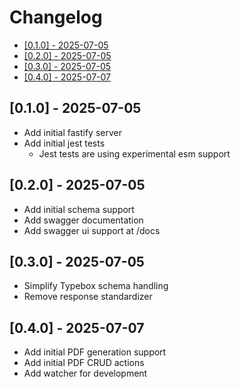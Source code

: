 # Changelog <!-- omit in toc -->

- [\[0.1.0\] - 2025-07-05](#010---2025-07-05)
- [\[0.2.0\] - 2025-07-05](#020---2025-07-05)
- [\[0.3.0\] - 2025-07-05](#030---2025-07-05)
- [\[0.4.0\] - 2025-07-07](#040---2025-07-07)

## [0.1.0] - 2025-07-05

- Add initial fastify server
- Add initial jest tests
  - Jest tests are using experimental esm support

## [0.2.0] - 2025-07-05

- Add initial schema support
- Add swagger documentation
- Add swagger ui support at /docs

## [0.3.0] - 2025-07-05

- Simplify Typebox schema handling
- Remove response standardizer

## [0.4.0] - 2025-07-07

- Add initial PDF generation support
- Add initial PDF CRUD actions
- Add watcher for development
